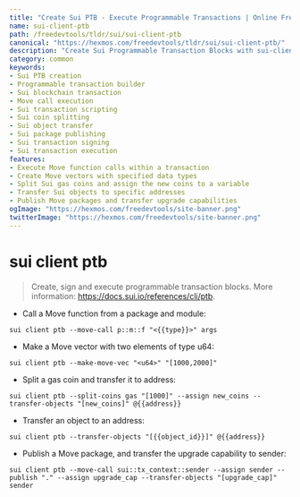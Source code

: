 ```yaml
---
title: "Create Sui PTB - Execute Programmable Transactions | Online Free DevTools by Hexmos"
name: sui-client-ptb
path: /freedevtools/tldr/sui/sui-client-ptb
canonical: "https://hexmos.com/freedevtools/tldr/sui/sui-client-ptb/"
description: "Create Sui Programmable Transaction Blocks with sui-client-ptb. Build and execute complex transactions on the Sui blockchain. Free online tool, no registration required."
category: common
keywords:
- Sui PTB creation
- Programmable transaction builder
- Sui blockchain transaction
- Move call execution
- Sui transaction scripting
- Sui coin splitting
- Sui object transfer
- Sui package publishing
- Sui transaction signing
- Sui transaction execution
features:
- Execute Move function calls within a transaction
- Create Move vectors with specified data types
- Split Sui gas coins and assign the new coins to a variable
- Transfer Sui objects to specific addresses
- Publish Move packages and transfer upgrade capabilities
ogImage: "https://hexmos.com/freedevtools/site-banner.png"
twitterImage: "https://hexmos.com/freedevtools/site-banner.png"
---
```


# sui client ptb

> Create, sign and execute programmable transaction blocks.
> More information: <https://docs.sui.io/references/cli/ptb>.

- Call a Move function from a package and module:

`sui client ptb --move-call p::m::f "<{{type}}>" args`

- Make a Move vector with two elements of type u64:

`sui client ptb --make-move-vec "<u64>" "[1000,2000]"`

- Split a gas coin and transfer it to address:

`sui client ptb --split-coins gas "[1000]" --assign new_coins --transfer-objects "[new_coins]" @{{address}}`

- Transfer an object to an address:

`sui client ptb --transfer-objects "[{{object_id}}]" @{{address}}`

- Publish a Move package, and transfer the upgrade capability to sender:

`sui client ptb --move-call sui::tx_context::sender --assign sender --publish "." --assign upgrade_cap --transfer-objects "[upgrade_cap]" sender`
